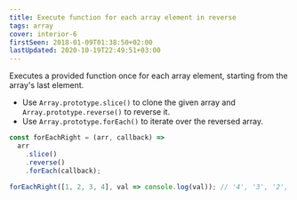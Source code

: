 ```yaml
---
title: Execute function for each array element in reverse
tags: array
cover: interior-6
firstSeen: 2018-01-09T01:38:50+02:00
lastUpdated: 2020-10-19T22:49:51+03:00
---
```


Executes a provided function once for each array element, starting from the array's last element.

- Use `Array.prototype.slice()` to clone the given array and `Array.prototype.reverse()` to reverse it.
- Use `Array.prototype.forEach()` to iterate over the reversed array.

```js
const forEachRight = (arr, callback) =>
  arr
    .slice()
    .reverse()
    .forEach(callback);
```

```js
forEachRight([1, 2, 3, 4], val => console.log(val)); // '4', '3', '2', '1'
```
